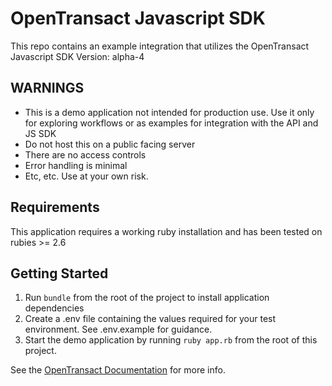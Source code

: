 # OpenTransact Javascript SDK

This repo contains an example integration that utilizes the OpenTransact Javascript SDK Version: alpha-4

## **WARNINGS**

- This is a demo application not intended for production use. Use it only for exploring workflows or as examples for integration with the API and JS SDK
- Do not host this on a public facing server
- There are no access controls
- Error handling is minimal
- Etc, etc. Use at your own risk.

## Requirements

This application requires a working ruby installation and has been tested on rubies >= 2.6

## Getting Started

1. Run `bundle` from the root of the project to install application dependencies
2. Create a .env file containing the values required for your test environment. See .env.example for guidance.
3. Start the demo application by running `ruby app.rb` from the root of this project.

See the [OpenTransact Documentation](https://docs.opentransact.com) for more info.
